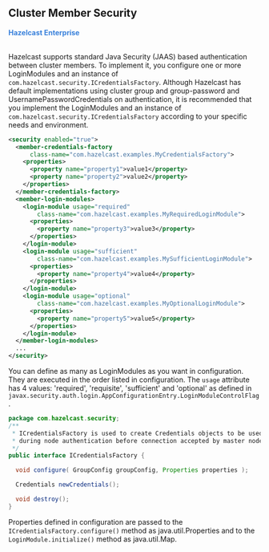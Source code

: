 

## Cluster Member Security

<font color="#3981DB">**Hazelcast Enterprise**</font>
<br></br>


Hazelcast supports standard Java Security (JAAS) based authentication between cluster members. To implement it, you configure one or more LoginModules and an instance of `com.hazelcast.security.ICredentialsFactory`. Although Hazelcast has default implementations using cluster group and group-password and UsernamePasswordCredentials on authentication, it is recommended that you implement the LoginModules and an instance of `com.hazelcast.security.ICredentialsFactory` according to your specific needs and environment.

```xml
<security enabled="true">
  <member-credentials-factory 
      class-name="com.hazelcast.examples.MyCredentialsFactory">
    <properties>
      <property name="property1">value1</property>
      <property name="property2">value2</property>
    </properties>
  </member-credentials-factory>
  <member-login-modules>
    <login-module usage="required"
        class-name="com.hazelcast.examples.MyRequiredLoginModule">
      <properties>
        <property name="property3">value3</property>
      </properties>
    </login-module>
    <login-module usage="sufficient"
        class-name="com.hazelcast.examples.MySufficientLoginModule">
      <properties>
        <property name="property4">value4</property>
      </properties>
    </login-module>
    <login-module usage="optional"
        class-name="com.hazelcast.examples.MyOptionalLoginModule">
      <properties>
        <property name="property5">value5</property>
      </properties>
    </login-module>
  </member-login-modules>
  ...
</security>
```

You can define as many as LoginModules as you want in configuration. They are executed in the order listed in configuration. The `usage` attribute has 4 values: 'required', 'requisite', 'sufficient' and 'optional' as defined in `javax.security.auth.login.AppConfigurationEntry.LoginModuleControlFlag`.

```java
package com.hazelcast.security;
/**
 * ICredentialsFactory is used to create Credentials objects to be used
 * during node authentication before connection accepted by master node.
 */
public interface ICredentialsFactory {

  void configure( GroupConfig groupConfig, Properties properties );

  Credentials newCredentials();

  void destroy();
}
```

Properties defined in configuration are passed to the `ICredentialsFactory.configure()` method as java.util.Properties and to the `LoginModule.initialize()` method as java.util.Map.
